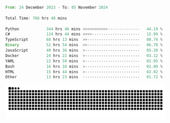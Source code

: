 <!--START_SECTION:waka-->

```rust
From: 24 December 2023 - To: 05 November 2024

Total Time: 766 hrs 48 mins

Python            344 hrs 46 mins >>>>>>>>>>>--------------   44.19 %
C#                124 hrs 44 mins >>>>---------------------   15.99 %
TypeScript        68 hrs 13 mins  >>-----------------------   08.74 %
Binary            52 hrs 54 mins  >>-----------------------   06.78 %
JavaScript        40 hrs 36 mins  >------------------------   05.20 %
Docker            24 hrs 22 mins  >------------------------   03.12 %
YAML              22 hrs 59 mins  >------------------------   02.95 %
Bash              16 hrs 18 mins  >------------------------   02.09 %
HTML              15 hrs 44 mins  >------------------------   02.02 %
Other             13 hrs 23 mins  -------------------------   01.72 %
```

<!--END_SECTION:waka-->


<picture>
  <source media="(prefers-color-scheme: dark)" srcset="https://raw.githubusercontent.com/jeerawut97/jeerawut97/output/github-contribution-grid-snake.svg">
  <img alt="github contribution grid snake animation" src="https://raw.githubusercontent.com/jeerawut97/jeerawut97/output/github-contribution-grid-snake.svg">
</picture>
